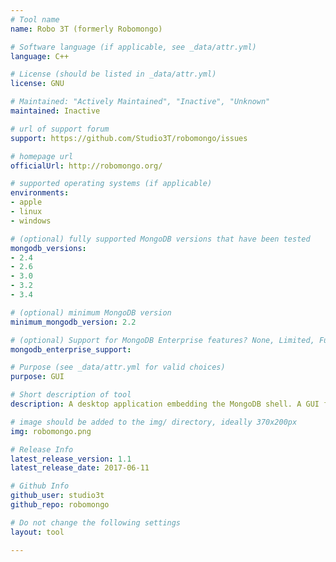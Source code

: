 ```yaml
---
# Tool name
name: Robo 3T (formerly Robomongo)

# Software language (if applicable, see _data/attr.yml)
language: C++

# License (should be listed in _data/attr.yml)
license: GNU

# Maintained: "Actively Maintained", "Inactive", "Unknown"
maintained: Inactive

# url of support forum
support: https://github.com/Studio3T/robomongo/issues

# homepage url
officialUrl: http://robomongo.org/

# supported operating systems (if applicable)
environments:
- apple
- linux
- windows

# (optional) fully supported MongoDB versions that have been tested
mongodb_versions:
- 2.4
- 2.6
- 3.0
- 3.2
- 3.4

# (optional) minimum MongoDB version
minimum_mongodb_version: 2.2

# (optional) Support for MongoDB Enterprise features? None, Limited, Full
mongodb_enterprise_support: 

# Purpose (see _data/attr.yml for valid choices)
purpose: GUI

# Short description of tool
description: A desktop application embedding the MongoDB shell. A GUI for MongoDB enthusiasts.

# image should be added to the img/ directory, ideally 370x200px
img: robomongo.png

# Release Info
latest_release_version: 1.1
latest_release_date: 2017-06-11

# Github Info
github_user: studio3t
github_repo: robomongo

# Do not change the following settings
layout: tool

---
```


